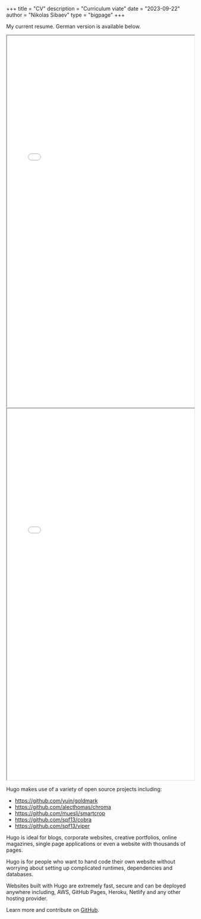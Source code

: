 +++
title = "CV"
description = "Curriculum viate"
date = "2023-09-22"
author = "Nikolas Sibaev"
type = "bigpage"
+++

My current resume. German version is available below.

<iframe width="100%" height=1000 src="./sibaev-cv.pdf"></iframe>

<iframe width="100%" height=1000 src="./public/pdf/sibaev-cv.pdf"></iframe>


Hugo makes use of a variety of open source projects including:

* https://github.com/yuin/goldmark
* https://github.com/alecthomas/chroma
* https://github.com/muesli/smartcrop
* https://github.com/spf13/cobra
* https://github.com/spf13/viper

Hugo is ideal for blogs, corporate websites, creative portfolios, online magazines, single page applications or even a website with thousands of pages.

Hugo is for people who want to hand code their own website without worrying about setting up complicated runtimes, dependencies and databases.

Websites built with Hugo are extremely fast, secure and can be deployed anywhere including, AWS, GitHub Pages, Heroku, Netlify and any other hosting provider.

Learn more and contribute on [GitHub](https://github.com/gohugoio).

